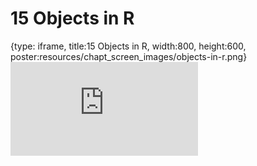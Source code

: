 # 15 Objects in R
 
{type: iframe, title:15 Objects in R, width:800, height:600, poster:resources/chapt_screen_images/objects-in-r.png}
![](https://datatrail-jhu.github.io/DataTrail/no_toc/objects-in-r.html)
 

 
